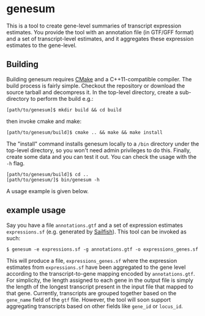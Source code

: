 genesum
=======

This is a tool to create gene-level summaries of transcript expression
estimates.  You provide the tool with an annotation file (in GTF/GFF format)
and a set of transcript-level estimates, and it aggregates these expression
estimates to the gene-level.

Building
--------

Building genesum requires [CMake](http://www.cmake.org/) and a C++11-compatible
compiler.  The build process is fairly simple.  Checkout the repository or
download the source tarball and decompress it. In the top-level directory,
create a sub-directory to perform the build e.g.:

```
[path/to/genesum]$ mkdir build && cd build
```

then invoke cmake and make:

```
[path/to/genesum/build]$ cmake .. && make && make install
```

The "install" command installs genesum locally to a `/bin` directory under the
top-level directory, so you won't need admin privileges to do this. Finally,
create some data and you can test it out.  You can check the usage with the
`-h` flag.

```
[path/to/genesum/build]$ cd ..
[path/to/genesum/]$ bin/genesum -h 
```

A usage example is given below.

example usage
-------------

Say you have a file `annotations.gtf` and a set of expression estimates
`expressions.sf` (e.g. generated by
[Sailfish](https://github.com/kingsfordgroup/sailfish)). This tool can be
invoked as such:

```
$ genesum -e expressions.sf -g annotations.gtf -o expressions_genes.sf
```

This will produce a file, `expressions_genes.sf` where the expression estimates
from `expressions.sf` have been aggregated to the gene level according to the
transcript-to-gene mapping encoded by `annotations.gtf`.  For simplicity, the
length assigned to each gene in the output file is simply the length of the
longest transcript present in the input file that mapped to that gene.
Currently, transcripts are grouped together based on the `gene_name` field of
the `gtf` file. However, the tool will soon support aggregating transcripts
based on other fields like `gene_id` or `locus_id`.

